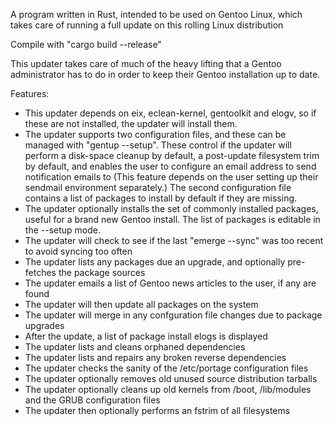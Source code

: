 A program written in Rust, intended to be used on Gentoo Linux, which takes care of running a full update on this rolling Linux distribution

Compile with "cargo build --release"

This updater takes care of much of the heavy lifting that a Gentoo administrator has to do in order to keep their
Gentoo installation up to date.

Features:
- This updater depends on eix, eclean-kernel, gentoolkit and elogv, so if these are not installed, the updater will install them.
- The updater supports two configuration files, and these can be managed with "gentup --setup". These control if the
  updater will perform a disk-space cleanup by default, a post-update filesystem trim by default, and enables the user to
  configure an email address to send notification emails to (This feature depends on the user setting up their sendmail environment
  separately.) The second configuration file contains a list of packages to install by default if they are missing.
- The updater optionally installs the set of commonly installed packages, useful for a brand new Gentoo install.
  The list of packages is editable in the --setup mode.
- The updater will check to see if the last "emerge --sync" was too recent to avoid syncing too often
- The updater lists any packages due an upgrade, and optionally pre-fetches the package sources
- The updater emails a list of Gentoo news articles to the user, if any are found
- The updater will then update all packages on the system
- The updater will merge in any confguration file changes due to package upgrades
- After the update, a list of package install elogs is displayed
- The updater lists and cleans orphaned dependencies
- The updater lists and repairs any broken reverse dependencies
- The updater checks the sanity of the /etc/portage configuration files
- The updater optionally removes old unused source distribution tarballs
- The updater optionally cleans up old kernels from /boot, /lib/modules and the GRUB configuration files
- The updater then optionally performs an fstrim of all filesystems
